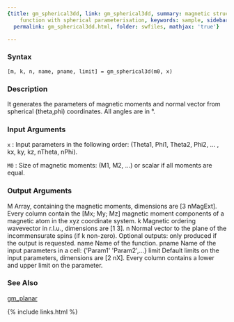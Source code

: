 ```yaml
---
{title: gm_spherical3dd, link: gm_spherical3dd, summary: magnetic structure constraint
    function with spherical parameterisation, keywords: sample, sidebar: sw_sidebar,
  permalink: gm_spherical3dd.html, folder: swfiles, mathjax: 'true'}

---
```


### Syntax

`[m, k, n, name, pname, limit] = gm_spherical3d(m0, x) `

### Description

It generates the parameters of magnetic moments and normal vector from
spherical (theta,phi) coordinates. All angles are in °.
 

### Input Arguments

`x`
: Input parameters in the following order:
  (Theta1, Phi1, Theta2, Phi2, ... , kx, ky, kz, nTheta, nPhi).

`M0`
: Size of magnetic moments: (M1, M2, ...) or scalar if all
  moments are equal.

### Output Arguments

M         Array, containing the magnetic moments, dimensions are
          [3 nMagExt]. Every column contain the [Mx; My; Mz] magnetic
          moment components of a magnetic atom in the xyz coordinate
          system.
k         Magnetic ordering wavevector in r.l.u., dimensions are [1 3].
n         Normal vector to the plane of the incommensurate spins (if k
          non-zero).
Optional outputs:
only produced if the output is requested.
name      Name of the function.
pname     Name of the input parameters in a cell: {'Param1' 'Param2',...}
limit     Default limits on the input parameters, dimensions are [2 nX].
          Every column contains a lower and upper limit on the parameter.

### See Also

[gm_planar](gm_planar.html)

{% include links.html %}
